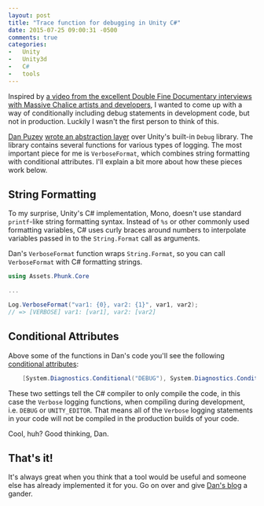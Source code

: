 ```yaml
---
layout: post
title: "Trace function for debugging in Unity C#"
date: 2015-07-25 09:00:31 -0500
comments: true
categories:
-   Unity
-   Unity3d
-   C#
-   tools
---
```


Inspired by [a video from the excellent Double Fine Documentary interviews with Massive Chalice artists and developers](https://www.youtube.com/watch?v=btN095elmh4&feature=youtu.be&t=1985), I wanted to come up with a way of conditionally including debug statements in development code, but not in production.  Luckily I wasn't the first person to think of this.

[Dan Puzey](https://twitter.com/danpuzey) [wrote an abstraction layer](http://blog.puzey.net/simple-better-unity-logging/) over Unity's built-in `Debug` library.  The library contains several functions for various types of logging.  The most important piece for me is `VerboseFormat`, which combines string formatting with conditional attributes.  I'll explain a bit more about how these pieces work below.

<!--more-->

## String Formatting

To my surprise, Unity's C# implementation, Mono, doesn't use standard `printf`-like string formatting syntax.  Instead of `%s` or other commonly used formatting variables, C# uses curly braces around numbers to interpolate variables passed in to the `String.Format` call as arguments.

Dan's `VerboseFormat` function wraps `String.Format`, so you can call `VerboseFormat` with C# formatting strings.

``` csharp
using Assets.Phunk.Core

...

Log.VerboseFormat("var1: {0}, var2: {1}", var1, var2);
// => [VERBOSE] var1: [var1], var2: [var2]
```

## Conditional Attributes

Above some of the functions in Dan's code you'll see the following [conditional attributes](https://msdn.microsoft.com/en-us/library/system.diagnostics.conditionalattribute%28v=vs.110%29.aspx):

``` csharp
    [System.Diagnostics.Conditional("DEBUG"), System.Diagnostics.Conditional("UNITY_EDITOR")]
```

These two settings tell the C# compiler to only compile the code, in this case the `Verbose` logging functions, when compiling during development, i.e. `DEBUG` or `UNITY_EDITOR`.  That means all of the `Verbose` logging statements in your code will not be compiled in the production builds of your code.

Cool, huh?  Good thinking, Dan.

## That's it!

It's always great when you think that a tool would be useful and someone else has already implemented it for you.  Go on over and give [Dan's blog](http://puzey.net/) a gander.
